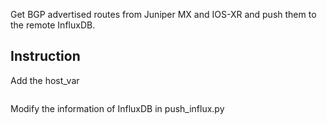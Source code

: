 Get BGP advertised routes from Juniper MX and IOS-XR and push them to the remote InfluxDB.

Instruction
---

Add the host_var
~~~

~~~

Modify the information of InfluxDB in push_influx.py
